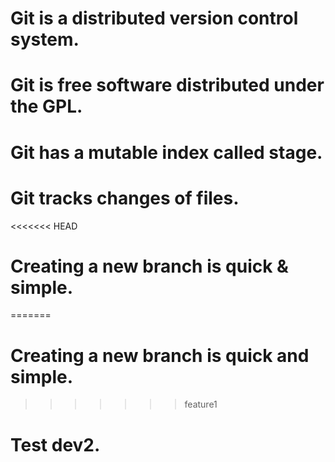 # Git is a distributed version control system.
# Git is free software distributed under the GPL.
# Git has a mutable index called stage.
# Git tracks changes of files.
<<<<<<< HEAD
# Creating a new branch is quick & simple.
=======
# Creating a new branch is quick and simple.
>>>>>>> feature1
# Test dev2.
